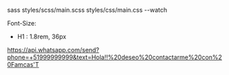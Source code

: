 sass styles/scss/main.scss styles/css/main.css --watch


Font-Size:
  - H1 : 1.8rem, 36px



https://api.whatsapp.com/send?phone=+51999999999&text=Hola!!%20deseo%20contactarme%20con%20Famcas'T
  




